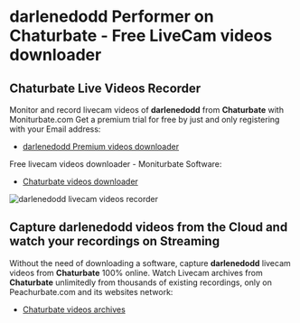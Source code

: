 # darlenedodd Performer on Chaturbate - Free LiveCam videos downloader

## Chaturbate Live Videos Recorder

Monitor and record livecam videos of **darlenedodd** from **Chaturbate** with Moniturbate.com
Get a premium trial for free by just and only registering with your Email address:
* [darlenedodd Premium videos downloader](https://moniturbate.com/request-demo-licence-key.html)

Free livecam videos downloader - Moniturbate Software:
* [Chaturbate videos downloader](https://moniturbate.com/moniturbate-download-software.html)

![darlenedodd livecam videos recorder](https://peachurnet.com/templates/moniturbate-software.png)


## Capture darlenedodd videos from the Cloud and watch your recordings on Streaming

Without the need of downloading a software, capture **darlenedodd** livecam videos from **Chaturbate** 100% online.
Watch Livecam archives from **Chaturbate** unlimitedly from thousands of existing recordings, only on Peachurbate.com and its websites network:
* [Chaturbate videos archives](https://peachurnet.com/)